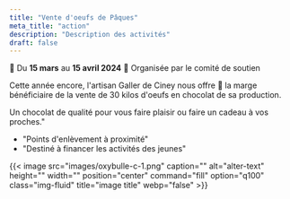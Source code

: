 ```yaml
---
title: "Vente d'oeufs de Pâques"
meta_title: "action"
description: "Description des activités"
draft: false
---
```


📆 Du **15 mars** au **15 avril 2024** 
📑 Organisée par le comité de soutien 

Cette année encore, l'artisan Galler de Ciney nous offre 🎁 la marge bénéficiaire de la vente de 30 kilos d'oeufs en chocolat de sa production. 

Un chocolat de qualité pour vous faire plaisir ou faire un cadeau à vos proches."

  - "Points d'enlèvement à proximité"
  - "Destiné à financer les activités des jeunes"

{{< image src="images/oxybulle-c-1.png" caption="" alt="alter-text" height="" width="" position="center" command="fill" option="q100" class="img-fluid" title="image title"  webp="false" >}}